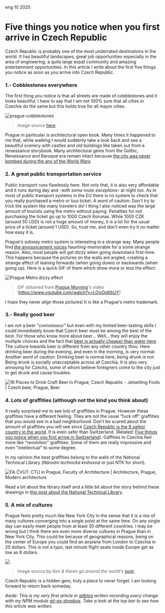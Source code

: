 <permalink>eng</permalink>
<month>10</month>
<year>2020</year>

# Five things you notice when you first arrive in Czech Republic

Czech Republic is probably one of the most underrated destinations in the world. It has beautiful landscapes, great job opportunities especially in the area of engineering, a quite large expat community and amazing entertainment opportunities. In this article I write about the first five things you notice as soon as you arrive into Czech Republic.

### 1.- Cobblestones everywhere

The first thing you notice is that all streets are made of cobblestones and it looks beautiful. I have to say that I am not 100% sure that all cities in Czechia do the same but this holds true for all mayor cities.

![prague-cobblestones](http://cdn.adelriosantiago.com/prague-cobblestones.jpg)

> Image source [here](https://elizabethbrocker.wordpress.com/2017/09/06/cobblestone-street-prague-czech-republic/).

Prague in particular is architectural open book. Many times it happened to me that, while walking I would suddenly take a look back and see a beautiful scenery with castles and old buildings like taken out from a renaissance storybook. Many architectural gems from the Gothic, Renaissance and Baroque era remain intact because [the city was never bombed during the any of the World Wars](https://www.quora.com/Why-was-Prague-not-bombed-in-WWII).

### 2. A great public transportation service

Public transport runs flawlessly here. Not only that, it is also very affordable and it runs during day and *-with some route exceptions-* at night too. As in most of public transport systems in the EU there is no system to check that you really purchased a metro or bus ticket. A word of caution: Don't try to trick the system like many travelers do! I thing I also noticed was the large amount of tourists using the metro without paying. Penalties for not purchasing the ticket go up to 1000 Czech Korunas. While 1000 CZK (around 50 USD) is not a huge amount of money, it is a lot for the usual price of a ticket (around 1 USD). So, trust me, and don't even try it no matter how easy it is.

Prague's subway metro system is interesting in a strange way. Many people find [the announcement voices](https://www.youtube.com/watch?v=4jlcLt_ksMg) haunting-memorable for a some strange reason. Also, most people will get dizzy when going downstairs first-time. This happens because the pictures on the walls are angled, creating a strange affect of leaning forwards (when going down) or backwards (when going up). Here is a quick GIF of them which show more or less the effect:

![Prague Metro dizzy effect](http://cdn.adelriosantiago.com/prague-metro-skew.gif)

> GIF obtained from [Prague Morning](https://www.youtube.com/channel/UCiyq7F72tCihtzDC7z8NFAQ)'s video (https://www.youtube.com/watch?v=LOiyDdtIbUY)

I hope they never align those pictures! It is like a Prague's metro trademark.

### 3.- Really good beer

I am not a beer *"connoisseur"*  but even with my limited beer-tasting skills I could immediately know that Czech beer must be among the best of the best. For those who know more about beer... Well... they will enjoy the multiple choices and the fact that [beer is actually cheaper than water here](https://www.esquire.com/food-drink/drinks/a17262/beer-water-czech-15020039/#:~:text=Right%20now%2C%20at%20your%20average,Beer%20costs%20less%20than%20water.). The culture towards beer is different from any other country thou. Here drinking beer during the evening, and even in the morning, is very normal. Another word of caution: Drinking beer is normal here, *being drunk is not*. Being drunk is socially unacceptable across all Czechia. It is also very annoying for Czechs, some of whom believe foreigners come to the city just to get drunk and cause troubles.

![16 Places to Drink Craft Beer in Prague, Czech Republic - Jetsetting Fools  | Czech beer, Prague, Beer](http://cdn.adelriosantiago.com/slovak-beer.jpg)

### 4. Lots of graffities (although not the kind you think about)

It really surprised me to see lots of graffities in Prague. However these graffities have a different feeling. They are not the usual "fuck off" graffities that you would see in a bad neighborhood. Don't be scared about the amount of graffities you will see since [Czech Republic is the 8 safest country in the world](https://worldpopulationreview.com/country-rankings/safest-countries-in-the-world). It is even safer than Switzerland. (Related: [Five things you notice when you first arrive in Switzerland](http://adelriosantiago.com/gitblog/eng/amazing-switzerland)). Gaffities in Czechia feel more like "revolution" graffities. Some of them are really impressive and even "intellectual" to some degree.

In my opinion the best graffities belong to the walls of the National Technical Library (*Národní technická knihovna* or just NTK for short).

![FA ČVUT: CTU in Prague, Faculty of Architecture | Architecture, Prague,  Modern architecture](http://cdn.adelriosantiago.com/ntk-library.jpg)

Read a bit about the library itself and a little bit about the story behind these drawings in [this post about the National Technical Library](https://erasmusu.com/en/erasmus-prague/what-to-see/national-technical-library-2525).

### 5. A mix of cultures

Prague feels pretty much like New York City in the sense that it is a mix of many cultures converging into a single point at the same time. On any single day can easily meet people from at least 30 different countries. I may be wrong but I think there are even more diverse cultures in Prague than in New York City. This could be because of geographical reasons, being on the center of Europe you could find an airplane from London to Czechia in 20 dollars. This is not a typo, last minute flight seats inside Europe get as low as 8 dollars.

![](http://cdn.adelriosantiago.com/charles-bridge-crowd.jpg)

>Image source by *Ken & Karen go around the world*'s [post](http://www.nextstopworld.com/2014/02/03/prague-by-the-guidebook/img_1433-charles-bridge-crowd/).

Czech Republic is a hidden gem, truly a place to never forget. I am looking forward to return back someday.

*Aside: This is my very first article in [gitblog](http://adelriosantiago.com/gitblog/eng/introducing-gitblog) written recording every change with my NPM module [git-as-dropbox](https://www.npmjs.com/package/git-as-dropbox). Take a look at the top bar to see how this article was written.*
